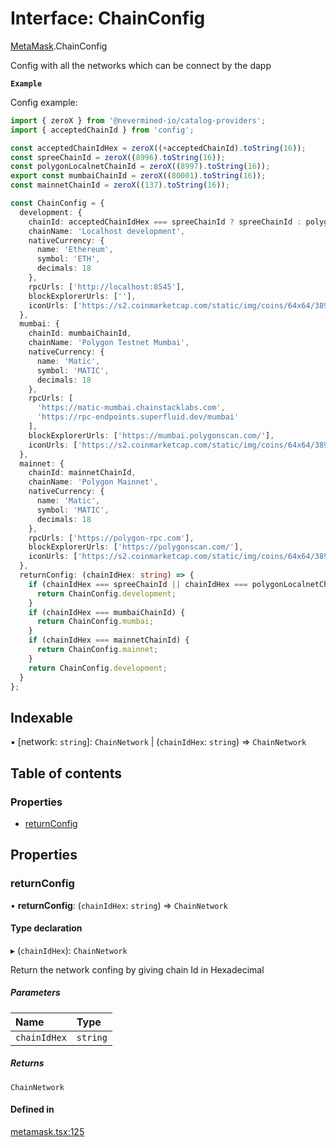 # Interface: ChainConfig

[MetaMask](../modules/MetaMask.md).ChainConfig

Config with all the networks which can be connect by the dapp

**`Example`**

Config example:
```ts
import { zeroX } from '@nevermined-io/catalog-providers';
import { acceptedChainId } from 'config';

const acceptedChainIdHex = zeroX((+acceptedChainId).toString(16));
const spreeChainId = zeroX((8996).toString(16));
const polygonLocalnetChainId = zeroX((8997).toString(16));
export const mumbaiChainId = zeroX((80001).toString(16));
const mainnetChainId = zeroX((137).toString(16));

const ChainConfig = {
  development: {
    chainId: acceptedChainIdHex === spreeChainId ? spreeChainId : polygonLocalnetChainId,
    chainName: 'Localhost development',
    nativeCurrency: {
      name: 'Ethereum',
      symbol: 'ETH',
      decimals: 18
    },
    rpcUrls: ['http://localhost:8545'],
    blockExplorerUrls: [''],
    iconUrls: ['https://s2.coinmarketcap.com/static/img/coins/64x64/3890.png']
  },
  mumbai: {
    chainId: mumbaiChainId,
    chainName: 'Polygon Testnet Mumbai',
    nativeCurrency: {
      name: 'Matic',
      symbol: 'MATIC',
      decimals: 18
    },
    rpcUrls: [
      'https://matic-mumbai.chainstacklabs.com',
      'https://rpc-endpoints.superfluid.dev/mumbai'
    ],
    blockExplorerUrls: ['https://mumbai.polygonscan.com/'],
    iconUrls: ['https://s2.coinmarketcap.com/static/img/coins/64x64/3890.png']
  },
  mainnet: {
    chainId: mainnetChainId,
    chainName: 'Polygon Mainnet',
    nativeCurrency: {
      name: 'Matic',
      symbol: 'MATIC',
      decimals: 18
    },
    rpcUrls: ['https://polygon-rpc.com'],
    blockExplorerUrls: ['https://polygonscan.com/'],
    iconUrls: ['https://s2.coinmarketcap.com/static/img/coins/64x64/3890.png']
  },
  returnConfig: (chainIdHex: string) => {
    if (chainIdHex === spreeChainId || chainIdHex === polygonLocalnetChainId) {
      return ChainConfig.development;
    }
    if (chainIdHex === mumbaiChainId) {
      return ChainConfig.mumbai;
    }
    if (chainIdHex === mainnetChainId) {
      return ChainConfig.mainnet;
    }
    return ChainConfig.development;
  }
};
```

## Indexable

▪ [network: `string`]: `ChainNetwork` \| (`chainIdHex`: `string`) => `ChainNetwork`

## Table of contents

### Properties

- [returnConfig](MetaMask.ChainConfig.md#returnconfig)

## Properties

### returnConfig

• **returnConfig**: (`chainIdHex`: `string`) => `ChainNetwork`

#### Type declaration

▸ (`chainIdHex`): `ChainNetwork`

Return the network confing by giving chain Id in Hexadecimal

##### Parameters

| Name | Type |
| :------ | :------ |
| `chainIdHex` | `string` |

##### Returns

`ChainNetwork`

#### Defined in

[metamask.tsx:125](https://github.com/nevermined-io/components-catalog/blob/56c0c2b/providers/src/metamask.tsx#L125)
